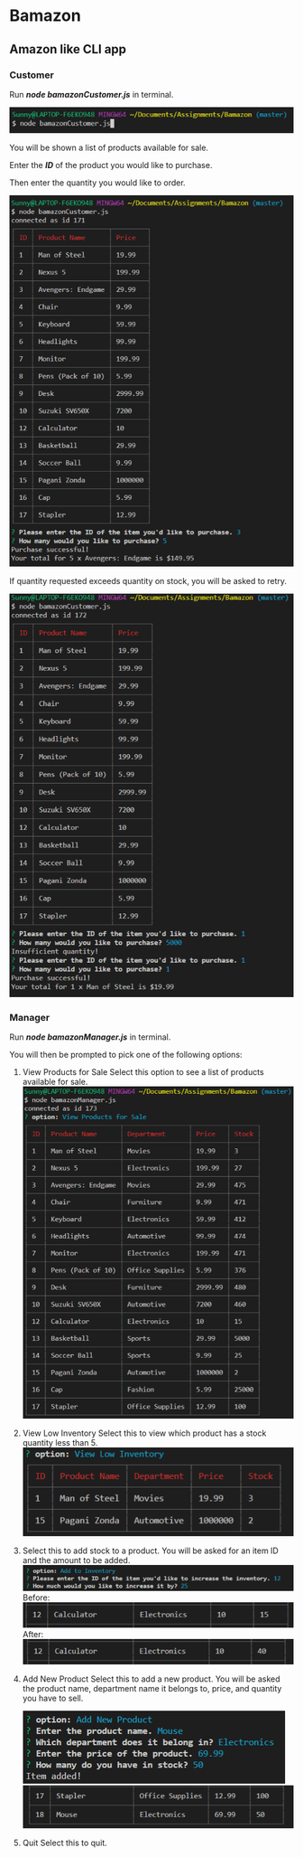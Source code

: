 # Bamazon

## Amazon like CLI app

### Customer

Run **_node bamazonCustomer.js_** in terminal.

![](screenshots/cust1.PNG)

You will be shown a list of products available for sale.

Enter the **_ID_** of the product you would like to purchase.

Then enter the quantity you would like to order.

![](screenshots/cust2.PNG)

If quantity requested exceeds quantity on stock, you will be asked to retry.

![](screenshots/cust3.PNG)

### Manager

Run **_node bamazonManager.js_** in terminal.

You will then be prompted to pick one of the following options:

1. View Products for Sale
   Select this option to see a list of products available for sale.
   ![](screenshots/man3.PNG)
2. View Low Inventory
   Select this to view which product has a stock quantity less than 5.
   ![](screenshots/man4.PNG)
3. Select this to add stock to a product. You will be asked for an item ID and the amount to be added.
   ![](screenshots/man5.PNG)
   Before:
   ![](screenshots/man6.PNG)
   After:
   ![](screenshots/man7.PNG)
4. Add New Product
   Select this to add a new product. You will be asked the product name, department name it belongs to, price, and quantity you have to sell.

   ![](screenshots/man8.PNG)
   ![](screenshots/man9.PNG)

5. Quit
   Select this to quit.
